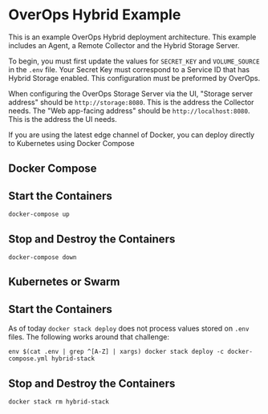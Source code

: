 # OverOps Hybrid Example
This is an example OverOps Hybrid deployment architecture.  This example includes an Agent, a Remote Collector and the Hybrid Storage Server.

To begin, you must first update the values for `SECRET_KEY` and `VOLUME_SOURCE` in the `.env` file.  Your Secret Key must correspond to a Service ID that has Hybrid Storage enabled.  This configuration must be preformed by OverOps.

When configuring the OverOps Storage Server via the UI, "Storage server address" should be `http://storage:8080`.  This is the address the Collector needs.  The "Web app-facing address" should be `http://localhost:8080`.  This is the address the UI needs.

If you are using the latest edge channel of Docker, you can deploy directly to Kubernetes using Docker Compose

## Docker Compose

## Start the Containers
```
docker-compose up
```

## Stop and Destroy the Containers
```
docker-compose down
```

## Kubernetes or Swarm

## Start the Containers
As of today `docker stack deploy` does not process values stored on `.env` files.  The following works around that challenge:
```
env $(cat .env | grep ^[A-Z] | xargs) docker stack deploy -c docker-compose.yml hybrid-stack
```

## Stop and Destroy the Containers
```
docker stack rm hybrid-stack
```